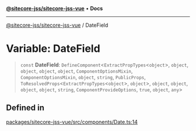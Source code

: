 [**@sitecore-jss/sitecore-jss-vue**](../README.md) • **Docs**

***

[@sitecore-jss/sitecore-jss-vue](../README.md) / DateField

# Variable: DateField

> `const` **DateField**: `DefineComponent`\<`ExtractPropTypes`\<`object`\>, `object`, `object`, `object`, `object`, `ComponentOptionsMixin`, `ComponentOptionsMixin`, `object`, `string`, `PublicProps`, `ToResolvedProps`\<`ExtractPropTypes`\<`object`\>, `object`\>, `object`, `object`, `object`, `object`, `string`, `ComponentProvideOptions`, `true`, `object`, `any`\>

## Defined in

[packages/sitecore-jss-vue/src/components/Date.ts:14](https://github.com/Sitecore/jss/blob/ff400466a8d16483c667d9a837e1247d6192035e/packages/sitecore-jss-vue/src/components/Date.ts#L14)
